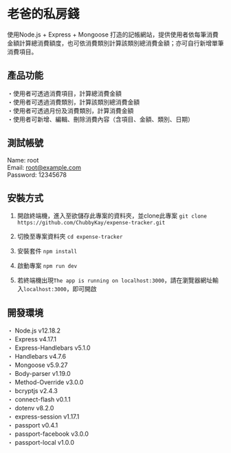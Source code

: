 # 老爸的私房錢 
使用Node.js + Express + Mongoose 打造的記帳網站，提供使用者依每筆消費金額計算總消費額度，也可依消費類別計算該類別總消費金額；亦可自行新增單筆消費項目。

## 產品功能 
・使用者可透過消費項目，計算總消費金額<br>
・使用者可透過消費類別，計算該類別總消費金額<br>
・使用者可透過月份及消費類別，計算消費金額<br>
・使用者可新增、編輯、刪除消費內容（含項目、金額、類別、日期）<br>

## 測試帳號
Name: root<br>
Email: root@example.com<br>
Password: 12345678<br>

## 安裝方式 
1. 開啟終端機，進入至欲儲存此專案的資料夾，並clone此專案
`git clone https://github.com/ChubbyKay/expense-tracker.git`

2. 切換至專案資料夾
`cd expense-tracker `

3. 安裝套件
`npm install`

4. 啟動專案
`npm run dev`

5. 若終端機出現`The app is running on localhost:3000`，請在瀏覽器網址輸入` localhost:3000 `，即可開啟

## 開發環境
・ Node.js v12.18.2<br>
・ Express v4.17.1<br>
・ Express-Handlebars v5.1.0<br>
・ Handlebars v4.7.6<br>
・ Mongoose v5.9.27<br>
・ Body-parser v1.19.0<br>
・ Method-Override v3.0.0<br>
・ bcryptjs v2.4.3<br>
・ connect-flash v0.1.1<br>
・ dotenv v8.2.0<br>
・ express-session v1.17.1<br>
・ passport v0.4.1<br>
・ passport-facebook v3.0.0<br>
・ passport-local v1.0.0<br>

